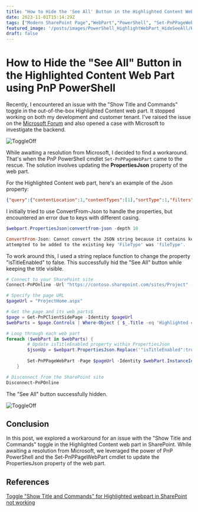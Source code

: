 ```yaml
---
title: "How to Hide the 'See All' Button in the Highlighted Content Web Part using PnP PowerShell"
date: 2023-11-01T15:14:29Z
tags: ["Modern SharePoint Page","WebPart","PowerShell", "Set-PnPPageWebPart"]
featured_image: '/posts/images/PowerShell_HighlightWebPart_HideSeeAll/HighlightWebpart.png'
draft: false
---
```


# How to Hide the "See All" Button in the Highlighted Content Web Part using PnP PowerShell

Recently, I encountered an issue with the "Show Title and Commands" toggle in the out-of-the-box Highlighted Content web part. It stopped working on both my development and customer tenant. I've raised the issue on the [Microsoft Forum](https://answers.microsoft.com/en-us/msoffice/forum/all/toggle-show-title-and-commands-for-highlighted/f74fd668-2fac-45e3-a171-1563494c01c1) and also opened a case with Microsoft to investigate the backend. 

![ToggleOff](../images/PowerShell_HighlightWebPart_HideSeeAll/HighlightWebpart.png)

While awaiting a resolution from Microsoft, I decided to find a workaround. That's when the PnP PowerShell cmdlet `Set-PnPPageWebPart` came to the rescue. The solution involves updating the **PropertiesJson** property of the web part.

For the Highlighted Content web part, here's an example of the Json property:

```json
{"query":{"contentLocation":1,"contentTypes":[1],"sortType":1,"filters":[{"filterType":1,"value":""}]},"templateId":1,"maxItemsPerPage":8,"hideWebPartWhenEmpty":false,"sites":[],"queryMode":"Basic","isTitleEnabled":true,"layoutId":"Card","dataProviderId":"Search","displayMaps":{"1":{"headingText":{"sources":["SiteTitle"]},"headingUrl":{"sources":["SPWebUrl"]},"title":{"sources":["UserName","Title"]},"personImageUrl":{"sources":["ProfileImageSrc"]},"name":{"sources":["Name"]},"initials":{"sources":["Initials"]},"itemUrl":{"sources":["WebPath"]},"activity":{"sources":["ModifiedDate"]},"previewUrl":{"sources":["PreviewUrl","PictureThumbnailURL"]},"iconUrl":{"sources":["IconUrl"]},"accentColor":{"sources":["AccentColor"]},"cardType":{"sources":["CardType"]},"tipActionLabel":{"sources":["TipActionLabel"]},"tipActionButtonIcon":{"sources":["TipActionButtonIcon"]},"className":{"sources":["ClassName"]},"telemetryProperties":{"sources":["TelemetryProperties"]},"imageOverlapText":{"sources":["ImageOverlapText"]},"imageOverlapTextAriaLabel":{"sources":["ImageOverlapTextAriaLabel"]},"spWebUrl":{"sources":["SPWebUrl"]},"fileType":{"sources":["FileType"]},"UniqueID":{"sources":["UniqueID"]},"iframeUrl":{"sources":["iframeUrl"]},"isVideoItem":{"sources":["isVideoItem"]}},"2":{"column1":{"heading":"Filetype","sources":["FileType"],"width":34},"column2":{"heading":"Title","sources":["Title"],"linkUrls":["WebPath"],"width":250},"column3":{"heading":"Modified","sources":["ModifiedDate"],"width":100},"column4":{"heading":"Modified By","sources":["Name"],"width":150}},"3":{"id":{"sources":["UniqueID"]},"edit":{"sources":["edit"]},"DefaultEncodingURL":{"sources":["DefaultEncodingURL"]},"FileExtension":{"sources":["FileExtension"]},"FileType":{"sources":["FileType"]},"imageOverlapText":{"sources":["ImageOverlapText"]},"imageOverlapTextAriaLabel":{"sources":["ImageOverlapTextAriaLabel"]},"Path":{"sources":["Path"]},"PictureThumbnailURL":{"sources":["PictureThumbnailURL"]},"PreviewUrl":{"sources":["PreviewUrl"]},"SiteID":{"sources":["SiteID"]},"SiteTitle":{"sources":["SiteTitle"]},"Title":{"sources":["Title"]},"UniqueID":{"sources":["UniqueID"]},"WebId":{"sources":["WebId"]},"WebPath":{"sources":["WebPath"]},"spWebUrl":{"sources":["SPWebUrl"]},"fileType":{"sources":["FileType"]},"iframeUrl":{"sources":["iframeUrl"]},"isVideoItem":{"sources":["isVideoItem"]}},"4":{"headingText":{"sources":["SiteTitle"]},"headingUrl":{"sources":["SPWebUrl"]},"title":{"sources":["UserName","Title"]},"personImageUrl":{"sources":["ProfileImageSrc"]},"name":{"sources":["Name"]},"initials":{"sources":["Initials"]},"itemUrl":{"sources":["WebPath"]},"activity":{"sources":["ModifiedDate"]},"previewUrl":{"sources":["PreviewUrl","PictureThumbnailURL"]},"iconUrl":{"sources":["IconUrl"]},"accentColor":{"sources":["AccentColor"]},"cardType":{"sources":["CardType"]},"tipActionLabel":{"sources":["TipActionLabel"]},"tipActionButtonIcon":{"sources":["TipActionButtonIcon"]},"className":{"sources":["ClassName"]},"telemetryProperties":{"sources":["TelemetryProperties"]},"imageOverlapText":{"sources":["ImageOverlapText"]},"imageOverlapTextAriaLabel":{"sources":["ImageOverlapTextAriaLabel"]},"spWebUrl":{"sources":["SPWebUrl"]},"fileType":{"sources":["FileType"]},"UniqueID":{"sources":["UniqueID"]},"iframeUrl":{"sources":["iframeUrl"]},"isVideoItem":{"sources":["isVideoItem"]}},"6":{"headingText":{"sources":["SiteTitle"]},"headingUrl":{"sources":["SPWebUrl"]},"title":{"sources":["UserName","Title"]},"personImageUrl":{"sources":["ProfileImageSrc"]},"name":{"sources":["Name"]},"initials":{"sources":["Initials"]},"itemUrl":{"sources":["WebPath"]},"activity":{"sources":["ModifiedDate"]},"previewUrl":{"sources":["PreviewUrl","PictureThumbnailURL"]},"iconUrl":{"sources":["IconUrl"]},"accentColor":{"sources":["AccentColor"]},"cardType":{"sources":["CardType"]},"tipActionLabel":{"sources":["TipActionLabel"]},"tipActionButtonIcon":{"sources":["TipActionButtonIcon"]},"className":{"sources":["ClassName"]},"telemetryProperties":{"sources":["TelemetryProperties"]},"imageOverlapText":{"sources":["ImageOverlapText"]},"imageOverlapTextAriaLabel":{"sources":["ImageOverlapTextAriaLabel"]},"spWebUrl":{"sources":["SPWebUrl"]},"fileType":{"sources":["FileType"]},"UniqueID":{"sources":["UniqueID"]},"iframeUrl":{"sources":["iframeUrl"]},"isVideoItem":{"sources":["isVideoItem"]}}},"webId":"f9d0ac17-0a85-4b1b-937d-e106eb50af40","siteId":"0e969b42-9107-4e0a-a16d-77ba2ea54ec3"}
```

I initially tried to use ConvertFrom-Json to handle the properties, but encountered an error due to keys with different casing.
```PowerShell
$webpart.PropertiesJson|convertfrom-json -depth 10

ConvertFrom-Json: Cannot convert the JSON string because it contains keys with different casing. Please use the -AsHashTable switch instead. The key that was
attempted to be added to the existing key 'FileType' was 'fileType'.
```

To work around this, I used a string replace function to change the property "isTitleEnabled" to false. This successfully hid the "See All" button while keeping the title visible.
 
```powershell
# Connect to your SharePoint site
Connect-PnPOnline -Url "https://contoso.sharepoint.com/sites/Project" -Interactive

# Specify the page URL
$pageUrl = "ProjectHome.aspx"

# Get the page and its web parts$
$page = Get-PnPClientSidePage -Identity $pageUrl
$webParts = $page.Controls | Where-Object { $_.Title -eq 'Highlighted content' } 

# Loop through each web part
foreach ($webPart in $webParts) {
        # Update isTitleEnabled property within PropertiesJson
        $jsonUp = $webpart.PropertiesJson.Replace('"isTitleEnabled":true','"isTitleEnabled":false') 
        
        Set-PnPPageWebPart -Page $pageUrl -Identity $webPart.InstanceId -PropertiesJson $jsonUp
    }

# Disconnect from the SharePoint site
Disconnect-PnPOnline
```

The "See All" button successfully hidden.

![ToggleOff](../images/PowerShell_HighlightWebPart_HideSeeAll/ToggleOff.png)

## Conclusion

In this post, we explored a workaround for an issue with the "Show Title and Commands" toggle in the Highlighted Content web part in SharePoint. While awaiting a resolution from Microsoft, we leveraged the power of PnP PowerShell and the Set-PnPPageWebPart cmdlet to update the PropertiesJson property of the web part.

## References

[Toggle "Show Title and Commands" for Highlighted webpart in SharePoint not working](https://answers.microsoft.com/en-us/msoffice/forum/all/toggle-show-title-and-commands-for-highlighted/f74fd668-2fac-45e3-a171-1563494c01c1)
